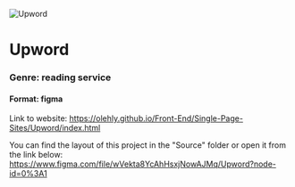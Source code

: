 ![Upword](https://telegra.ph/file/6ec51329cbe2e7c086cdf.png)

# Upword

### Genre: reading service

#### Format: figma

Link to website: https://olehly.github.io/Front-End/Single-Page-Sites/Upword/index.html

You can find the layout of this project in the "Source" folder or open it from the link below:
https://www.figma.com/file/wVekta8YcAhHsxjNowAJMq/Upword?node-id=0%3A1
